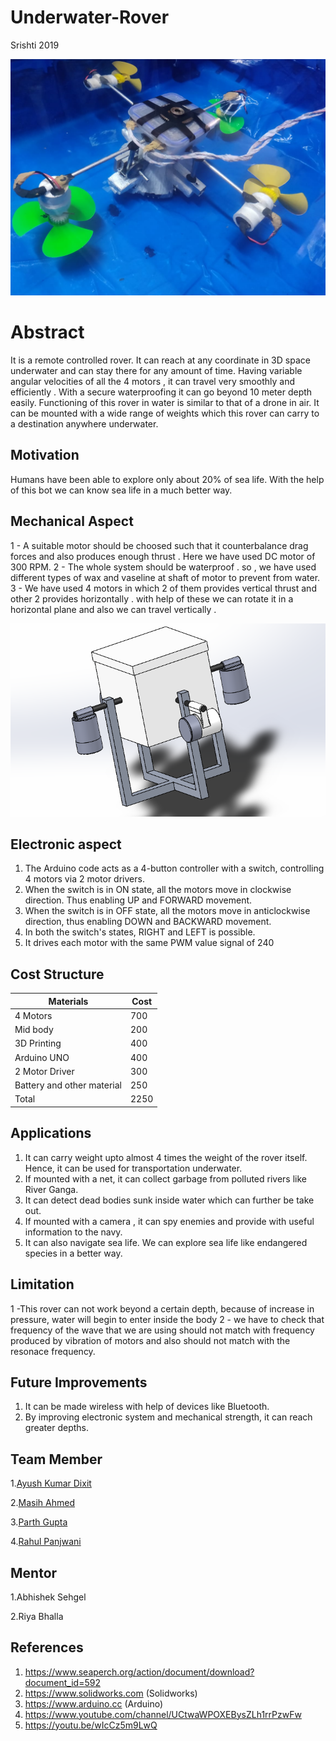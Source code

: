 # Underwater-Rover
Srishti 2019

![](https://github.com/ayushkumardixit/Underwater-Rover/blob/master/Images%20%26%20Videos/IMAGES/Main%20Body%20under%20water.jpeg)


# Abstract

It is a remote controlled rover. It can reach at any coordinate in 3D space underwater and can stay there for any amount of time. Having variable angular velocities of all the 4 motors , it can travel very smoothly and efficiently . With a secure waterproofing it can go beyond 10 meter depth easily. Functioning of this rover in water is similar to that of a drone in air. It can be mounted with a wide range of weights which this rover can carry to a destination anywhere underwater.

## Motivation

Humans have been able to explore only about 20% of sea life. With the help of this bot we can know sea life in a much better way.


## Mechanical Aspect

1 - A suitable motor should be choosed such that it counterbalance drag forces and also produces enough thrust . Here we have used DC motor of 300 RPM.
2 - The whole system should be waterproof . so , we have used different types of wax and vaseline at shaft of motor to prevent from water.
3 - We have used 4 motors in which 2 of them provides vertical thrust and other 2 provides horizontally . with help of these we can rotate it in a horizontal plane and also we can travel vertically .

  ![](https://github.com/ayushkumardixit/Underwater-Rover/blob/master/Mechanical%20Design/Solidworks%20screenshot.png)
 
 ## Electronic aspect
 
1. The Arduino code acts as a 4-button controller with a switch, controlling 4 motors via 2 motor drivers.
2. When the switch is in ON state, all the motors move in clockwise direction. Thus enabling  UP and FORWARD movement. 
3. When the switch is in OFF state, all the motors move in anticlockwise direction, thus enabling DOWN and BACKWARD movement. 
4. In both the switch's states, RIGHT and LEFT is possible.
5. It drives each motor with the same PWM value signal of 240
 

 
 ## Cost Structure 
 
 | Materials  | Cost |
| ------------- | ------------- |
| 4 Motors | 700 |
| Mid body | 200  |
| 3D Printing  | 400 |
| Arduino UNO  |400 |
| 2 Motor Driver  | 300 |
| Battery and other material | 250  |
| Total | 2250 |




## Applications

1. It can carry weight upto almost 4 times the weight of the rover itself. Hence, it can be used for transportation underwater.
2. If mounted with a net, it can collect garbage from polluted rivers like River Ganga.
3. It can detect dead bodies sunk inside water which can further be take out.
4. If mounted with a camera , it can spy enemies and provide with useful information to the navy.
5. It can also navigate sea life. We can explore sea life like endangered species in a better way.


## Limitation

1 -This rover can not work beyond a certain depth, because of increase in pressure, water will begin to enter inside the body 
2 - we have to check that frequency of the wave  that we are using should not match with frequency produced by vibration of motors and also should not  match with the resonace frequency.

## Future Improvements

1. It can be made wireless with help of devices like Bluetooth.
2. By improving electronic system and mechanical strength, it can reach greater depths.

## Team Member
1.[Ayush Kumar Dixit](https://github.com/ayushkumardixit)

2.[Masih Ahmed](https://github.com/anon766)

3.[Parth Gupta](https://github.com/parthg2211)

4.[Rahul Panjwani](https://github.com/rahulpanjwani)




## Mentor
1.Abhishek Sehgel

2.Riya Bhalla


## References
1. https://www.seaperch.org/action/document/download?document_id=592
2. https://www.solidworks.com (Solidworks)
3. https://www.arduino.cc (Arduino)
4. https://www.youtube.com/channel/UCtwaWPOXEBysZLh1rrPzwFw
5. https://youtu.be/wIcCz5m9LwQ
